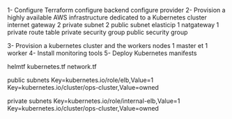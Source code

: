1- Configure Terraform 
configure backend
configure provider
2- Provision a highly available AWS infrastructure dedicated to a Kubernetes cluster 
internet gateway 
2 private subnet
2 public subnet 
elasticip
1 natgateway
1 private route table
private security group
public security group
 
 
3- Provision a kubernetes cluster and the workers nodes
1 master et 1 worker
4- Install monitoring tools 
5- Deploy Kubernetes manifests

helmtf
kubernetes.tf
network.tf


public subnets 
Key=kubernetes.io/role/elb,Value=1
Key=kubernetes.io/cluster/ops-cluster,Value=owned


private subnets
Key=kubernetes.io/role/internal-elb,Value=1
Key=kubernetes.io/cluster/ops-cluster,Value=owned